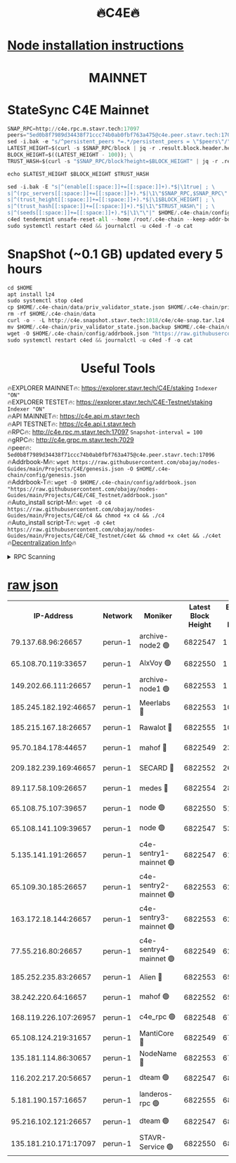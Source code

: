 <h1 align="center"> 🔥C4E🔥</h1>

[Node installation instructions](https://github.com/obajay/nodes-Guides/tree/main/Projects/C4E)
=

<h1 align="center"> MAINNET</h1>

# StateSync C4E Mainnet
```python
SNAP_RPC=http://c4e.rpc.m.stavr.tech:17097
peers="5ed0b8f7989d34438f71ccc74b0ab0fbf763a475@c4e.peer.stavr.tech:17096"
sed -i.bak -e "s/^persistent_peers *=.*/persistent_peers = \"$peers\"/" $HOME/.c4e-chain/config/config.toml
LATEST_HEIGHT=$(curl -s $SNAP_RPC/block | jq -r .result.block.header.height); \
BLOCK_HEIGHT=$((LATEST_HEIGHT - 100)); \
TRUST_HASH=$(curl -s "$SNAP_RPC/block?height=$BLOCK_HEIGHT" | jq -r .result.block_id.hash)

echo $LATEST_HEIGHT $BLOCK_HEIGHT $TRUST_HASH

sed -i.bak -E "s|^(enable[[:space:]]+=[[:space:]]+).*$|\1true| ; \
s|^(rpc_servers[[:space:]]+=[[:space:]]+).*$|\1\"$SNAP_RPC,$SNAP_RPC\"| ; \
s|^(trust_height[[:space:]]+=[[:space:]]+).*$|\1$BLOCK_HEIGHT| ; \
s|^(trust_hash[[:space:]]+=[[:space:]]+).*$|\1\"$TRUST_HASH\"| ; \
s|^(seeds[[:space:]]+=[[:space:]]+).*$|\1\"\"|" $HOME/.c4e-chain/config/config.toml
c4ed tendermint unsafe-reset-all --home /root/.c4e-chain --keep-addr-book
sudo systemctl restart c4ed && journalctl -u c4ed -f -o cat
```
# SnapShot (~0.1 GB) updated every 5 hours
```python
cd $HOME
apt install lz4
sudo systemctl stop c4ed
cp $HOME/.c4e-chain/data/priv_validator_state.json $HOME/.c4e-chain/priv_validator_state.json.backup
rm -rf $HOME/.c4e-chain/data
curl -o - -L http://c4e.snapshot.stavr.tech:1018/c4e/c4e-snap.tar.lz4 | lz4 -c -d - | tar -x -C $HOME/.c4e-chain --strip-components 2
mv $HOME/.c4e-chain/priv_validator_state.json.backup $HOME/.c4e-chain/data/priv_validator_state.json
wget -O $HOME/.c4e-chain/config/addrbook.json "https://raw.githubusercontent.com/obajay/nodes-Guides/main/Projects/C4E/addrbook.json"
sudo systemctl restart c4ed && journalctl -u c4ed -f -o cat
```
 <h1 align="center"> Useful Tools</h1>

🔥EXPLORER MAINNET🔥:  https://explorer.stavr.tech/C4E/staking            `Indexer "ON"` \
🔥EXPLORER TESTET🔥:   https://explorer.stavr.tech/C4E-Testnet/staking     `Indexer "ON"` \
🔥API MAINNET🔥:       https://c4e.api.m.stavr.tech \
🔥API TESTNET🔥:       https://c4e.api.t.stavr.tech \
🔥RPC🔥:               http://c4e.rpc.m.stavr.tech:17097                  `Snapshot-interval = 100` \
🔥gRPC🔥:              http://c4e.grpc.m.stavr.tech:7029 \
🔥peer🔥:              `5ed0b8f7989d34438f71ccc74b0ab0fbf763a475@c4e.peer.stavr.tech:17096` \
🔥Addrbook-M🔥:    ```wget https://raw.githubusercontent.com/obajay/nodes-Guides/main/Projects/C4E/genesis.json -O $HOME/.c4e-chain/config/genesis.json``` \
🔥Addrbook-T🔥:    ```wget -O $HOME/.c4e-chain/config/addrbook.json "https://raw.githubusercontent.com/obajay/nodes-Guides/main/Projects/C4E/C4E_Testnet/addrbook.json"``` \
🔥Auto_install script-M🔥: ```wget -O c4 https://raw.githubusercontent.com/obajay/nodes-Guides/main/Projects/C4E/c4 && chmod +x c4 && ./c4``` \
🔥Auto_install script-T🔥: ```wget -O c4et https://raw.githubusercontent.com/obajay/nodes-Guides/main/Projects/C4E/C4E_Testnet/c4et && chmod +x c4et && ./c4et``` \
🔥[Decentralization Info](https://github.com/obajay/StateSync-snapshots/tree/main/Projects/C4E/Decentralization)🔥




<details>
<summary>RPC Scanning</summary>

<h2 align="center"> We scan nodes in real time every 4 hours. And we provide the final result of RPC endpoints.
We cannot influence the operation of these nodes in any way. </h2>


```python
If Voting Power is higher than 0 --> then the Node is a validator of the network and may be subject to attack and be a potential threat to the chain.
```
```python
We marked such validators with a red symbol
```

</details>

[raw json](https://rpc-check.c4e.stavr.tech/c4e/rpc-c4e-result.json)
=



<table><tr><th>IP-Address</th><th>Network</th><th>Moniker</th><th>Latest Block Height</th><th>Earliest Block Height</th><th>Catching Up</th><th>Tx Index</th><th>Voting Power</th><th>Scan Time</th></tr><tr><td>79.137.68.96:26657</td><td>perun-1</td><td>archive-node2 🟢</td><td>6822547</td><td>1</td><td>False</td><td>on</td><td>0</td><td>2024-01-21T02:55:21.069581321UTC</td></tr><tr><td>65.108.70.119:33657</td><td>perun-1</td><td>AlxVoy 🟢</td><td>6822550</td><td>1</td><td>False</td><td>on</td><td>0</td><td>2024-01-21T02:55:37.824918995UTC</td></tr><tr><td>149.202.66.111:26657</td><td>perun-1</td><td>archive-node1 🟢</td><td>6822553</td><td>1</td><td>False</td><td>on</td><td>0</td><td>2024-01-21T02:55:53.833130477UTC</td></tr><tr><td>185.245.182.192:46657</td><td>perun-1</td><td>Meerlabs 🔴</td><td>6822553</td><td>1051501</td><td>False</td><td>on</td><td>527310</td><td>2024-01-21T02:55:59.443586956UTC</td></tr><tr><td>185.215.167.18:26657</td><td>perun-1</td><td>Rawalot 🔴</td><td>6822555</td><td>1090501</td><td>False</td><td>on</td><td>701423</td><td>2024-01-21T02:56:11.468159667UTC</td></tr><tr><td>95.70.184.178:44657</td><td>perun-1</td><td>mahof 🔴</td><td>6822549</td><td>2342001</td><td>False</td><td>off</td><td>1864189</td><td>2024-01-21T02:55:35.000094438UTC</td></tr><tr><td>209.182.239.169:46657</td><td>perun-1</td><td>SECARD 🔴</td><td>6822552</td><td>2616101</td><td>False</td><td>off</td><td>1136703</td><td>2024-01-21T02:55:49.080435022UTC</td></tr><tr><td>89.117.58.109:26657</td><td>perun-1</td><td>medes 🔴</td><td>6822554</td><td>2826001</td><td>False</td><td>off</td><td>1484927</td><td>2024-01-21T02:56:06.730903648UTC</td></tr><tr><td>65.108.75.107:39657</td><td>perun-1</td><td>node 🟢</td><td>6822550</td><td>5198801</td><td>False</td><td>on</td><td>0</td><td>2024-01-21T02:55:40.186265631UTC</td></tr><tr><td>65.108.141.109:39657</td><td>perun-1</td><td>node 🟢</td><td>6822547</td><td>5303301</td><td>False</td><td>on</td><td>0</td><td>2024-01-21T02:55:23.567162744UTC</td></tr><tr><td>5.135.141.191:26657</td><td>perun-1</td><td>c4e-sentry1-mainnet 🟢</td><td>6822547</td><td>6198001</td><td>False</td><td>on</td><td>0</td><td>2024-01-21T02:55:20.105574239UTC</td></tr><tr><td>65.109.30.185:26657</td><td>perun-1</td><td>c4e-sentry2-mainnet 🟢</td><td>6822553</td><td>6238301</td><td>False</td><td>on</td><td>0</td><td>2024-01-21T02:55:59.126182903UTC</td></tr><tr><td>163.172.18.144:26657</td><td>perun-1</td><td>c4e-sentry3-mainnet 🟢</td><td>6822553</td><td>6239001</td><td>False</td><td>on</td><td>0</td><td>2024-01-21T02:56:00.127829162UTC</td></tr><tr><td>77.55.216.80:26657</td><td>perun-1</td><td>c4e-sentry4-mainnet 🟢</td><td>6822549</td><td>6241001</td><td>False</td><td>on</td><td>0</td><td>2024-01-21T02:55:35.428558784UTC</td></tr><tr><td>185.252.235.83:26657</td><td>perun-1</td><td>Alien 🔴</td><td>6822553</td><td>6502501</td><td>False</td><td>on</td><td>1136703</td><td>2024-01-21T02:55:54.537674274UTC</td></tr><tr><td>38.242.220.64:16657</td><td>perun-1</td><td>mahof 🟢</td><td>6822552</td><td>6545801</td><td>False</td><td>off</td><td>0</td><td>2024-01-21T02:55:51.421598312UTC</td></tr><tr><td>168.119.226.107:26957</td><td>perun-1</td><td>c4e_rpc 🟢</td><td>6822548</td><td>6722548</td><td>False</td><td>on</td><td>0</td><td>2024-01-21T02:55:27.988813349UTC</td></tr><tr><td>65.108.124.219:31657</td><td>perun-1</td><td>MantiCore 🔴</td><td>6822549</td><td>6722549</td><td>False</td><td>off</td><td>193303</td><td>2024-01-21T02:55:34.549940632UTC</td></tr><tr><td>135.181.114.86:30657</td><td>perun-1</td><td>NodeName 🔴</td><td>6822553</td><td>6796001</td><td>False</td><td>off</td><td>140495</td><td>2024-01-21T02:55:54.181721452UTC</td></tr><tr><td>116.202.217.20:56657</td><td>perun-1</td><td>dteam 🟢</td><td>6822547</td><td>6800901</td><td>False</td><td>on</td><td>0</td><td>2024-01-21T02:55:20.358293806UTC</td></tr><tr><td>5.181.190.157:16657</td><td>perun-1</td><td>landeros-rpc 🟢</td><td>6822555</td><td>6808001</td><td>False</td><td>on</td><td>0</td><td>2024-01-21T02:56:11.140314155UTC</td></tr><tr><td>95.216.102.121:26657</td><td>perun-1</td><td>dteam 🟢</td><td>6822547</td><td>6814501</td><td>False</td><td>on</td><td>0</td><td>2024-01-21T02:55:20.728512887UTC</td></tr><tr><td>135.181.210.171:17097</td><td>perun-1</td><td>STAVR-Service 🟢</td><td>6822550</td><td>6820001</td><td>False</td><td>on</td><td>0</td><td>2024-01-21T02:55:40.546469261UTC</td></tr></table>
